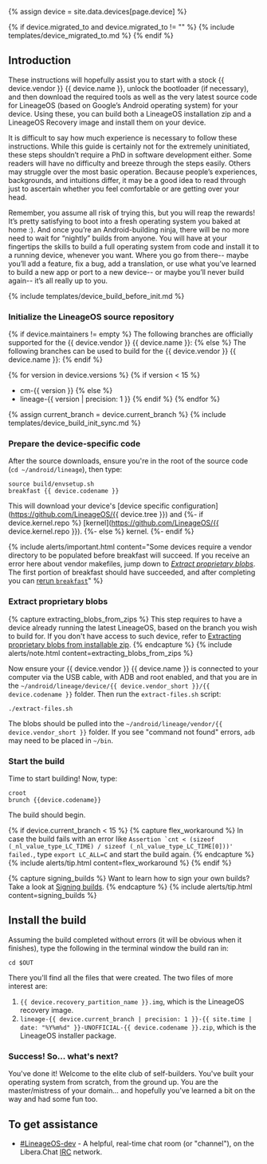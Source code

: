 {% assign device = site.data.devices[page.device] %}

{% if device.migrated_to and device.migrated_to != "" %}
{% include templates/device_migrated_to.md %}
{% endif %}

## Introduction

These instructions will hopefully assist you to start with a stock {{ device.vendor }} {{ device.name }}, unlock the bootloader (if necessary), and then download
the required tools as well as the very latest source code for LineageOS (based on Google’s Android operating system) for your device. Using these, you can build both
a LineageOS installation zip and a LineageOS Recovery image and install them on your device.

It is difficult to say how much experience is necessary to follow these instructions. While this guide is certainly not for the extremely uninitiated,
these steps shouldn’t require a PhD in software development either. Some readers will have no difficulty and breeze through the steps easily.
Others may struggle over the most basic operation. Because people’s experiences, backgrounds, and intuitions differ, it may be a good idea to read through
just to ascertain whether you feel comfortable or are getting over your head.

Remember, you assume all risk of trying this, but you will reap the rewards! It’s pretty satisfying to boot into a fresh operating system you baked at home :).
And once you’re an Android-building ninja, there will be no more need to wait for “nightly” builds from anyone. You will have at your fingertips the skills to
build a full operating system from code and install it to a running device, whenever you want. Where you go from there-- maybe you’ll add a feature, fix a bug, add a translation,
or use what you’ve learned to build a new app or port to a new device-- or maybe you’ll never build again-- it’s all really up to you.


{% include templates/device_build_before_init.md %}


### Initialize the LineageOS source repository

{% if device.maintainers != empty %}
The following branches are officially supported for the {{ device.vendor }} {{ device.name }}:
{% else %}
The following branches can be used to build for the {{ device.vendor }} {{ device.name }}:
{% endif %}

{% for version in device.versions %}
{% if version < 15 %}
* cm-{{ version }}
{% else %}
* lineage-{{ version | precision: 1 }}
{% endif %}
{% endfor %}

{% assign current_branch = device.current_branch %}
{% include templates/device_build_init_sync.md %}

### Prepare the device-specific code

After the source downloads, ensure you're in the root of the source code (`cd ~/android/lineage`), then type:

```
source build/envsetup.sh
breakfast {{ device.codename }}
```

This will download your device's [device specific configuration](https://github.com/LineageOS/{{ device.tree }}) and
{%- if device.kernel.repo %}
[kernel](https://github.com/LineageOS/{{ device.kernel.repo }}).
{%- else %}
kernel.
{%- endif %}

{% include alerts/important.html content="Some devices require a vendor directory to be populated before breakfast will succeed. If you receive an error here about vendor
makefiles, jump down to [_Extract proprietary blobs_](#extract-proprietary-blobs). The first portion of breakfast should have succeeded, and after completing you can [rerun
`breakfast`](#prepare-the-device-specific-code)" %}

### Extract proprietary blobs

{% capture extracting_blobs_from_zips %}
This step requires to have a device already running the latest LineageOS, based on the branch you wish to build for. If you don't have access to such device, refer to [Extracting proprietary blobs from installable zip](https://wiki.lineageos.org/extracting_blobs_from_zips.html).
{% endcapture %}
{% include alerts/note.html content=extracting_blobs_from_zips %}

Now ensure your {{ device.vendor }} {{ device.name }} is connected to your computer via the USB cable, with ADB and root enabled, and that you are in the
`~/android/lineage/device/{{ device.vendor_short }}/{{ device.codename }}` folder. Then run the `extract-files.sh` script:

```
./extract-files.sh
```

The blobs should be pulled into the `~/android/lineage/vendor/{{ device.vendor_short }}` folder. If you see "command not found" errors, `adb` may
need to be placed in `~/bin`.


### Start the build

Time to start building! Now, type:

```
croot
brunch {{device.codename}}
```

The build should begin.

{% if device.current_branch < 15 %}
{% capture flex_workaround %}
In case the build fails with an error like ``Assertion `cnt < (sizeof (_nl_value_type_LC_TIME) / sizeof (_nl_value_type_LC_TIME[0]))' failed.``, type `export LC_ALL=C` and start the build again.
{% endcapture %}
{% include alerts/tip.html content=flex_workaround %}
{% endif %}

{% capture signing_builds %}
Want to learn how to sign your own builds? Take a look at [Signing builds](https://wiki.lineageos.org/signing_builds.html).
{% endcapture %}
{% include alerts/tip.html content=signing_builds %}

## Install the build

Assuming the build completed without errors (it will be obvious when it finishes), type the following in the terminal window the build ran in:

```
cd $OUT
```

There you'll find all the files that were created. The two files of more interest are:

1. `{{ device.recovery_partition_name }}.img`, which is the LineageOS recovery image.
2. `lineage-{{ device.current_branch | precision: 1 }}-{{ site.time | date: "%Y%m%d" }}-UNOFFICIAL-{{ device.codename }}.zip`, which is the LineageOS
installer package.

### Success! So... what's next?

You've done it! Welcome to the elite club of self-builders. You've built your operating system from scratch, from the ground up. You are the master/mistress of your domain... and
hopefully you've learned a bit on the way and had some fun too.

## To get assistance

* [#LineageOS-dev](https://web.libera.chat/gamja/?channel=#lineageos-dev) - A helpful, real-time chat room (or "channel"), on the Libera.Chat [IRC](https://en.wikipedia.org/wiki/Internet_Relay_Chat) network.

